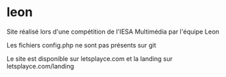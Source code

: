 # leon
Site réalisé lors d'une compétition de l'IESA Multimédia par l'équipe Leon

Les fichiers config.php ne sont pas présents sur git

Le site est disponible sur letsplayce.com et la landing sur letsplayce.com/landing